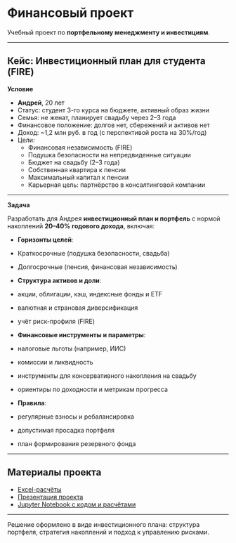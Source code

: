 # Финансовый проект  

Учебный проект по **портфельному менеджменту и инвестициям**.  

---

## Кейс: Инвестиционный план для студента (FIRE)

**Условие**  

- **Андрей**, 20 лет  
- Статус: студент 3-го курса на бюджете, активный образ жизни  
- Семья: не женат, планирует свадьбу через 2–3 года  
- Финансовое положение: долгов нет, сбережений и активов нет  
- Доход: ~1,2 млн руб. в год (с перспективой роста на 30%/год)  
- Цели:  
  -  Финансовая независимость (FIRE)  
  -  Подушка безопасности на непредвиденные ситуации  
  -  Бюджет на свадьбу (2–3 года)  
  -  Собственная квартира к пенсии  
  -  Максимальный капитал к пенсии  
  -  Карьерная цель: партнёрство в консалтинговой компании  

---

**Задача**  

Разработать для Андрея **инвестиционный план и портфель** с нормой накоплений **20–40% годового дохода**, включая:  

-  **Горизонты целей**:  
  - Краткосрочные (подушка безопасности, свадьба)  
  - Долгосрочные (пенсия, финансовая независимость)  

-  **Структура активов и доли**:  
  - акции, облигации, кэш, индексные фонды и ETF  
  - валютная и страновая диверсификация  
  - учёт риск-профиля (FIRE)  

-  **Финансовые инструменты и параметры**:  
  - налоговые льготы (например, ИИС)  
  - комиссии и ликвидность  
  - инструменты для консервативного накопления на свадьбу  
  - ориентиры по доходности и метрикам прогресса  

-  **Правила**:  
  - регулярные взносы и ребалансировка  
  - допустимая просадка портфеля  
  - план формирования резервного фонда  

---

## Материалы проекта  

-  [Excel-расчёты](Проект_по_портфельному_менеджменту.xlsx)  
-  [Презентация проекта](Проект_по_портфельному_менеджменту.pdf)  
-  [Jupyter Notebook с кодом и расчётами](final_code.ipynb)  

---

 Решение оформлено в виде инвестиционного плана: структура портфеля, стратегия накоплений и подход к управлению рисками.

